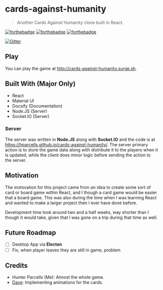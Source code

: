 # cards-against-humanity
> Another Cards Against Humanity clone built in React.

[![forthebadge](https://forthebadge.com/images/badges/made-with-javascript.svg)](https://forthebadge.com)
[![forthebadge](https://forthebadge.com/images/badges/ages-18.svg)](https://forthebadge.com)
[![forthebadge](https://forthebadge.com/images/badges/kinda-sfw.svg)](https://forthebadge.com)

[![Gitter](https://badges.gitter.im/cards-against-humanity-react/community.svg)](https://gitter.im/cards-against-humanity-react/community?utm_source=badge&utm_medium=badge&utm_campaign=pr-badge)

## Play
You can play the game at http://cards-against-humanity.surge.sh.

## Built With (Major Only)
- React
- Material UI
- Docsify (Documentation)
- Node.JS (Server)
- Socket.IO (Server)

### Server
The server was written in **Node.JS** along with **Socket.IO** and the code is at https://hparcells.github.io/cards-against-humanity/. The server primary action is to store the game data along with distribute it to the players when it is updated, while the client does minor logic before sending the action to the server.

## Motivation
The motovation for this project came from an idea to create some sort of card or board game within React, and I though a card game would be easier that a board game. This was also during the time when I was learning React and wanted to make a larger project then I ever have done before.

Development time took around two and a half weeks, way shorter than I though it would take, given that I was gone on a trip during that time as well.

## Future Roadmap
- [ ] Desktop App via **Electon**
- [ ] Fix, when player leaves they are still in game, problem

## Credits
- Hunter Parcells (Me): Almost the whole game.
- [Dave](https://github.com/imdaveead): Implementing animations for the cards.
